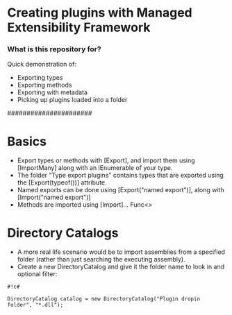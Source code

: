 # Creating plugins with Managed Extensibility Framework #

### What is this repository for? ###

Quick demonstration of:

* Exporting types
* Exporting methods
* Exporting with metadata
* Picking up plugins loaded into a folder

######################

# Basics #

* Export types or methods with [Export], and import them using [ImportMany] along with an IEnumerable of your type.
* The folder "Type export plugins" contains types that are exported using the [Export(typeof(<interface>))] attribute.
* Named exports can be done using [Export("named export")], along with [Import("named export")]
* Methods are imported using [Import]... Func<>

# Directory Catalogs #
* A more real life scenario would be to import assemblies from a specified folder (rather than just searching the executing assembly).
* Create a new DirectoryCatalog and give it the folder name to look in and optional filter:


```
#!c#

DirectoryCatalog catalog = new DirectoryCatalog("Plugin dropin folder", "*.dll");
```